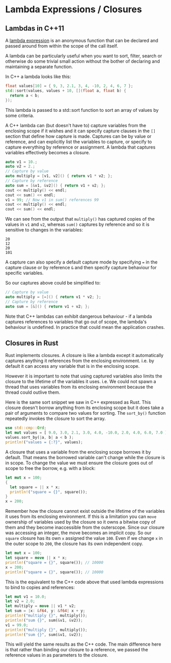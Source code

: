 # Lambda Expressions / Closures

## Lambdas in C++11

A [lambda expression](https://msdn.microsoft.com/en-us/library/dd293608.aspx) is an anonymous function that can be declared and passed around from within the scope of the call itself.

A lambda can be particularly useful when you want to sort, filter, search or otherwise do some trivial small action without the bother of declaring and maintaining a separate function.

In C++ a lambda looks like this:

```c++
float values[10] = { 9, 3, 2.1, 3, 4, -10, 2, 4, 6, 7 };
std::sort(values, values + 10, [](float a, float b) {
  return a < b;
});
```

This lambda is passed to a std::sort function to sort an array of values by some criteria.

A C++ lambda can (but doesn't have to) capture variables from the enclosing scope if it wishes and it can specify capture clauses in the `[]` section that define how capture is made. Captures can be by value or reference, and can explicitly list the variables to capture, or specify to capture everything by reference or assignment. A lambda that captures variables effectively becomes a closure.

```c++
auto v1 = 10.;
auto v2 = 2.;
// Capture by value
auto multiply = [v1, v2]() { return v1 * v2; };
// Capture by reference
auto sum = [&v1, &v2]() { return v1 + v2; };
cout << multiply() << endl;
cout << sum() << endl;
v1 = 99; // Now v1 in sum() references 99
cout << multiply() << endl;
cout << sum() << endl;
```

We can see from the output that `multiply()` has captured copies of the values in `v1` and `v2`, whereas `sum()` captures by reference and so it is sensitive to changes in the variables:

```
20
12
20
101
```

A capture can also specify a default capture mode by specifying `=` in the capture clause or by reference `&` and then specify capture behaviour for specific variables.

So our captures above could be simplified to:

```c++
// Capture by value
auto multiply = [=]() { return v1 * v2; };
// Capture by reference
auto sum = [&]() { return v1 + v2; };
```

Note that C++ lambdas can exhibit dangerous behaviour - if a lambda captures references to variables that go out of scope, the lambda's behaviour is undefined. In practice that could mean the application crashes.

## Closures in Rust

Rust implements closures. A closure is like a lambda except it automatically captures anything it references from the enclosing environment. i.e. by default it can access any variable that is in the enclosing scope.

However it is important to note that using captured variables also limits the closure to the lifetime of the variables it uses. i.e. We could not spawn a thread that uses variables from its enclosing environment because the thread could outlive them.

Here is the same sort snippet we saw in C++ expressed as Rust. This closure doesn't borrow anything from its enclosing scope but it does take a pair of arguments to compare two values for sorting. The `sort_by()` function repeatedly invokes the closure to sort the array.

```rust
use std::cmp::Ord;
let mut values = [ 9.0, 3.0, 2.1, 3.0, 4.0, -10.0, 2.0, 4.0, 6.0, 7.0 ];
values.sort_by(|a, b| a < b );
println!("values = {:?}", values);
```

A closure that uses a variable from the enclosing scope borrows it by default. That means the borrowed variable can't change while the closure is in scope. To change the value we must ensure the closure goes out of scope to free the borrow, e.g. with a block:

```rust
let mut x = 100;
{
  let square = || x * x;
  println!("square = {}", square());
}
x = 200;
```

Remember how the closure cannot exist outside the lifetime of the variables it uses from its enclosing environment. If this is a limitation you can `move` ownership of variables used by the closure so it owns a bitwise copy of them and they become inaccessible from the outerscope. Since our closure was accessing an integer, the move becomes an implicit copy. So our `square` closure has its own `x` assigned the value `100`. Even if we change `x` in the outer scope to `200`, the closure has its own independent copy.

```rust 
let mut x = 100;
let square = move || x * x;
println!("square = {}", square()); // 10000
x = 200;
println!("square = {}", square()); // 10000
```

This is the equivalent to the C++ code above that used lambda expressions to bind to copies and references:

```rust
let mut v1 = 10.0;
let v2 = 2.0;
let multiply = move || v1 * v2;
let sum = |x: &f64, y: &f64| x + y;
println!("multiply {}", multiply());
println!("sum {}", sum(&v1, &v2));
v1 = 99.0;
println!("multiply {}", multiply());
println!("sum {}", sum(&v1, &v2));
```

This will yield the same results as the C++ code. The main difference here is that rather than binding our closure to a reference, we passed the reference values in as parameters to the closure.
